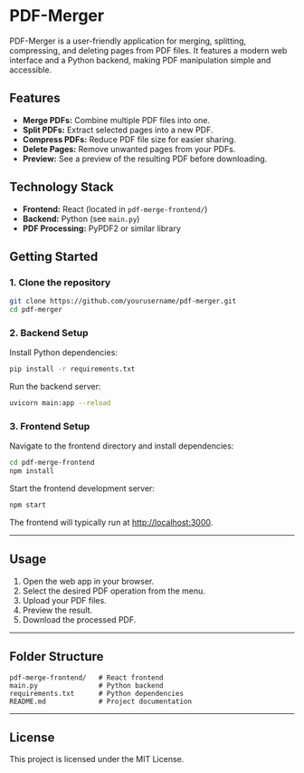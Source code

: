# PDF-Merger

PDF-Merger is a user-friendly application for merging, splitting, compressing, and deleting pages from PDF files. It features a modern web interface and a Python backend, making PDF manipulation simple and accessible.

## Features

- **Merge PDFs:** Combine multiple PDF files into one.
- **Split PDFs:** Extract selected pages into a new PDF.
- **Compress PDFs:** Reduce PDF file size for easier sharing.
- **Delete Pages:** Remove unwanted pages from your PDFs.
- **Preview:** See a preview of the resulting PDF before downloading.

## Technology Stack

- **Frontend:** React (located in `pdf-merge-frontend/`)
- **Backend:** Python (see `main.py`)
- **PDF Processing:** PyPDF2 or similar library

## Getting Started

### 1. Clone the repository

```sh
git clone https://github.com/yourusername/pdf-merger.git
cd pdf-merger
```

### 2. Backend Setup

Install Python dependencies:

```sh
pip install -r requirements.txt
```

Run the backend server:

```sh
uvicorn main:app --reload
```

### 3. Frontend Setup

Navigate to the frontend directory and install dependencies:

```sh
cd pdf-merge-frontend
npm install
```

Start the frontend development server:

```sh
npm start
```

The frontend will typically run at [http://localhost:3000](http://localhost:3000).

---

## Usage

1. Open the web app in your browser.
2. Select the desired PDF operation from the menu.
3. Upload your PDF files.
4. Preview the result.
5. Download the processed PDF.

---

## Folder Structure

```
pdf-merge-frontend/   # React frontend
main.py               # Python backend
requirements.txt      # Python dependencies
README.md             # Project documentation
```

---

## License

This project is licensed under the MIT License.